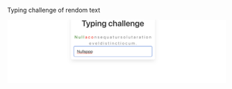 Typing challenge of rendom text

![](https://github.com/HosMercury/typing-challenge-/blob/main/scrrenshots/1.png)
